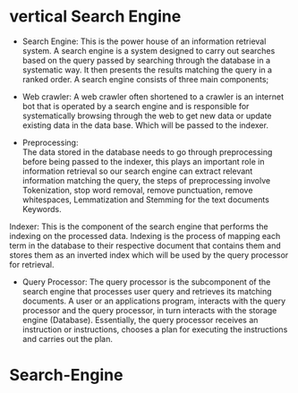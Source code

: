 # vertical Search Engine

* Search Engine:
This is the power house of an information retrieval system. A search engine is a system designed to carry out searches based on the query passed by searching through the database in a systematic way. It then presents the results matching the query in a ranked order. A search engine consists of three main components;

* Web crawler: 
A web crawler often shortened to a crawler is an internet bot that is operated by a search engine and is responsible for systematically browsing through the web to get new data or update existing data in the data base. Which will be passed to the indexer. 

* Preprocessing:  
The data stored in the database needs to go through preprocessing before being passed to the indexer, this plays an important role in information retrieval so our search engine can extract relevant information matching the query, the steps of preprocessing involve Tokenization, stop word removal, remove punctuation, remove whitespaces, Lemmatization and Stemming for the text documents Keywords.

Indexer: 
This is the component of the search engine that performs the indexing on the processed data. Indexing is the process of mapping each term in the database to their respective document that contains them and stores them as an inverted index which will be used by the query processor for retrieval.

* Query Processor: 
The query processor is the subcomponent of the search engine that processes user query and retrieves its matching documents. A user or an applications program, interacts with the query processor and the query processor, in turn interacts with the storage engine (Database). Essentially, the query processor receives an instruction or instructions, chooses a plan for executing the instructions and carries out the plan.


# Search-Engine
